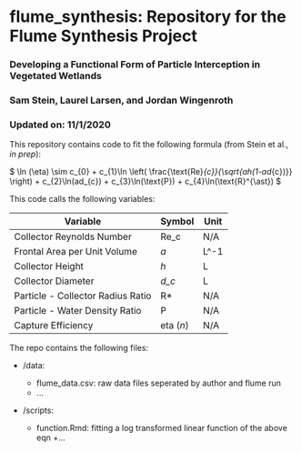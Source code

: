# flume_synthesis: Repository for the Flume Synthesis Project

### Developing a Functional Form of Particle Interception in Vegetated Wetlands
### Sam Stein, Laurel Larsen, and Jordan Wingenroth
### Updated on: 11/1/2020


This repository contains code to fit the following formula (from Stein et al., *in prep*): 

 $ \ln (\eta) \sim c_{0} + c_{1}\ln \left( \frac{\text{Re}_{c}}{\sqrt{ah(1-ad_{c})}} \right) + c_{2}\ln(ad_{c}) + c_{3}\ln(\text{P}) + c_{4}\ln(\text{R}^{\ast}) $

This code calls the following variables: 

| Variable | Symbol | Unit |
| ------ | ------ | ----- |
| Collector Reynolds Number | Re_c | N/A |
| Frontal Area per Unit Volume | *a* | L^-1
| Collector Height | *h* | L
| Collector Diameter | *d_c* | L
| Particle - Collector Radius Ratio | R* | N/A
| Particle - Water Density Ratio | P | N/A
| Capture Efficiency | eta (*n*)  | N/A

The repo contains the following files: 

* /data:
  + flume_data.csv: raw data files seperated by author and flume run
  + ...
  
* /scripts:
  + function.Rmd: fitting a log transformed linear function of the above eqn
  +...


